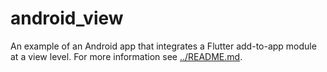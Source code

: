 # android_view

An example of an Android app that integrates a Flutter add-to-app module at a
view level.  For more information see [../README.md](../README.md).

